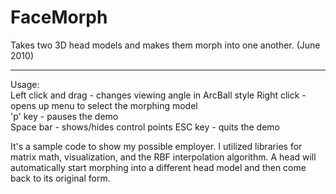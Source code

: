 FaceMorph
=========

Takes two 3D head models and makes them morph into one another. (June 2010)

------------------------------------------------------------------

Usage:  
Left click and drag - changes viewing angle in ArcBall style
Right click - opens up menu to select the morphing model  
'p' key - pauses the demo  
Space bar - shows/hides control points
ESC key - quits the demo

It's a sample code to show my possible employer. I utilized libraries for matrix math, visualization, and the RBF interpolation algorithm. 
A head will automatically start morphing into a different head model and then come back to its original form.
